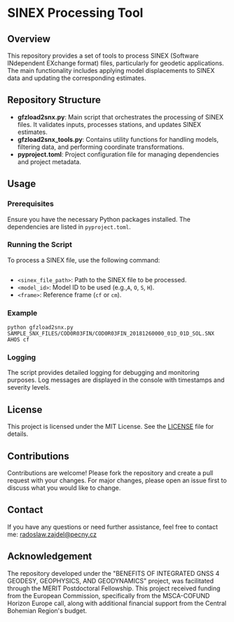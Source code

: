 # SINEX Processing Tool

## Overview

This repository provides a set of tools to process SINEX (Software INdependent EXchange format) files, particularly for geodetic applications. The main functionality includes applying model displacements to SINEX data and updating the corresponding estimates.

## Repository Structure

- **gfzload2snx.py**: Main script that orchestrates the processing of SINEX files. It validates inputs, processes stations, and updates SINEX estimates.
- **gfzload2snx_tools.py**: Contains utility functions for handling models, filtering data, and performing coordinate transformations.
- **pyproject.toml**: Project configuration file for managing dependencies and project metadata.

## Usage

### Prerequisites

Ensure you have the necessary Python packages installed. The dependencies are listed in `pyproject.toml`.

### Running the Script

To process a SINEX file, use the following command:

```python gfzload2snx.py <sinex_file_path> <model_id> <frame>
```

- `<sinex_file_path>`: Path to the SINEX file to be processed.
- `<model_id>`: Model ID to be used (e.g.,`A`, `O`, `S`, `H`).
- `<frame>`: Reference frame (`cf` or `cm`).

### Example

```python gfzload2snx.py SAMPLE_SNX_FILES/COD0R03FIN/COD0R03FIN_20181260000_01D_01D_SOL.SNX AHOS cf```

### Logging

The script provides detailed logging for debugging and monitoring purposes. Log messages are displayed in the console with timestamps and severity levels.

## License

This project is licensed under the MIT License. See the [LICENSE](LICENSE) file for details.

## Contributions

Contributions are welcome! Please fork the repository and create a pull request with your changes. For major changes, please open an issue first to discuss what you would like to change.

## Contact

If you have any questions or need further assistance, feel free to contact me: radoslaw.zajdel@pecny.cz

## Acknowledgement
The repository developed under the "BENEFITS OF INTEGRATED GNSS 4 GEODESY, GEOPHYSICS, AND GEODYNAMICS" project, was facilitated through the MERIT Postdoctoral Fellowship. This project received funding from the European Commission, specifically from the MSCA-COFUND Horizon Europe call, along with additional financial support from the Central Bohemian Region's budget.
